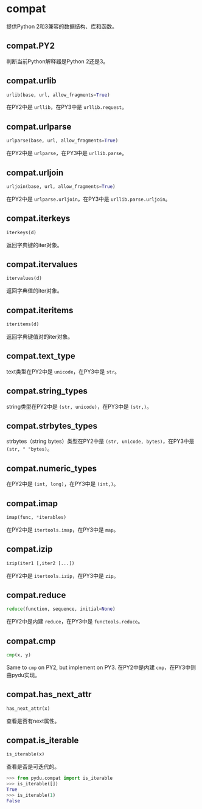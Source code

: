 # compat

提供Python 2和3兼容的数据结构、库和函数。

## compat.PY2

判断当前Python解释器是Python 2还是3。


## compat.urlib
```python
urlib(base, url, allow_fragments=True)
```

在PY2中是 ``urllib``，在PY3中是 ``urllib.request``。


## compat.urlparse
```python
urlparse(base, url, allow_fragments=True)
```

在PY2中是 ``urlparse``，在PY3中是 ``urllib.parse``。


## compat.urljoin
```python
urljoin(base, url, allow_fragments=True)
```

在PY2中是 ``urlparse.urljoin``，在PY3中是 ``urllib.parse.urljoin``。


## compat.iterkeys
```python
iterkeys(d)
```

返回字典键的iter对象。


## compat.itervalues
```python
itervalues(d)
```

返回字典值的iter对象。


## compat.iteritems
```python
iteritems(d)
```

返回字典键值对的iter对象。


## compat.text_type

text类型在PY2中是 ``unicode``，在PY3中是 ``str``。


## compat.string_types

string类型在PY2中是 ``(str, unicode)``，在PY3中是 ``(str,)``。

## compat.strbytes_types

strbytes（string bytes）类型在PY2中是 ``(str, unicode, bytes)``，在PY3中是 ``(str, "
"bytes)``。


## compat.numeric_types

在PY2中是 ``(int, long)``，在PY3中是 ``(int,)``。


## compat.imap
```python
imap(func, *iterables)
```

在PY2中是 ``itertools.imap``，在PY3中是 ``map``。


## compat.izip
```python
izip(iter1 [,iter2 [...])
```

在PY2中是 ``itertools.izip``，在PY3中是 ``zip``。


## compat.reduce
```python
reduce(function, sequence, initial=None)
```

在PY2中是内建 ``reduce``，在PY3中是 ``functools.reduce``。


## compat.cmp
```python
cmp(x, y)
```

Same to ``cmp`` on PY2, but implement on PY3.
在PY2中是内建 ``cmp``，在PY3中则由pydu实现。


## compat.has_next_attr
```python
has_next_attr(x)
```

查看是否有next属性。


## compat.is_iterable
```python
is_iterable(x)
```

查看是否是可迭代的。

```python
>>> from pydu.compat import is_iterable
>>> is_iterable([])
True
>>> is_iterable(1)
False
```
